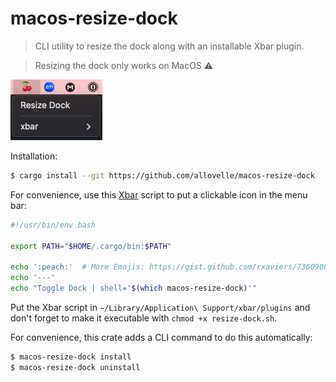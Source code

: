 # macos-resize-dock

> CLI utility to resize the dock along with an installable Xbar plugin.

> Resizing the dock only works on MacOS ⚠️

![Screenshot](Screenshot.png)

Installation:

```bash
$ cargo install --git https://github.com/allovelle/macos-resize-dock
```

For convenience, use this [Xbar](https://xbarapp.com) script to put a clickable
icon in the menu bar:

```bash
#!/usr/bin/env bash

export PATH="$HOME/.cargo/bin:$PATH"

echo ':peach:'  # More Emojis: https://gist.github.com/rxaviers/7360908
echo '---'
echo "Toggle Dock | shell='$(which macos-resize-dock)'"
```

Put the Xbar script in `~/Library/Application\ Support/xbar/plugins` and don't
forget to make it executable with `chmod +x resize-dock.sh`.

For convenience, this crate adds a CLI command to do this automatically:

```bash
$ macos-resize-dock install
$ macos-resize-dock uninstall
```
